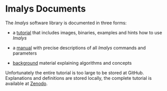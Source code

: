 # Imalys Documents

The *Imalys* software library is documented in three forms:

- a [tutorial](tutorial/Index.md) that includes images, binaries, examples and hints how to use *Imalys*

- a [manual](manual/Index.md) with precise descriptions of all *Imalys* commands and parameters

- [background](background/README.md) material explaining algorithms and concepts

Unfortunately the entire tutorial is too large to be stored at GitHub. Explanations and definitions  are stored locally, the complete tutorial is available at [Zenodo]().
